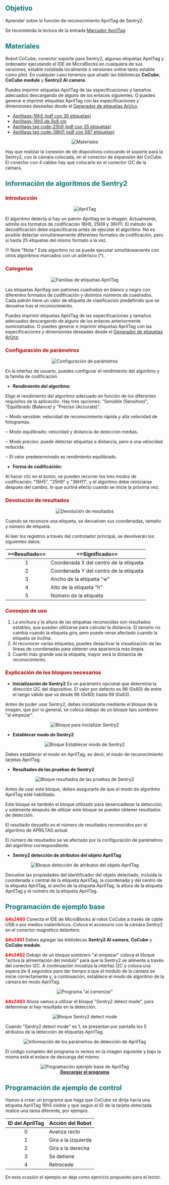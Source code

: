 ## <FONT COLOR=#007575>**Objetivo**</font>
Aprender sobre la función de reconocimiento AprilTag de Sentry2.

Se recomienda la lectura de la entrada [Marcador AprilTag](https://fgcoca.github.io/GuiasFundamentales/cocube/introCC/#marcador-apriltag)

## <FONT COLOR=#007575>**Materiales**</font>
Robot CoCube, conector soporte para Sentry2, algunas etiquetas AprilTag y ordenador ejecutando el IDE de MicroBlocks en cualquiera de sus versiones, estable instalada localmente o versiones online tanto estable como pilot. En cualquier caso tenemos que añadir las bibliotecas **CoCube**, **CoCube module** y **Sentry2 AI camera**.

Puedes imprimir etiquetas AprilTag de las especificaciones y tamaños adecuados descargando de alguno de los enlaces siguientes. O puedes generar e imprimir etiquetas AprilTag con las especificaciones y dimensiones deseadas desde el [Generador de etiquetas ArUco](https://chev.me/arucogen/).

* [Apriltags-16h5 (pdf con 30 etiquetas)](../img/aux/apriltag_16h5.pdf)
* [Apriltags-16h5 de 8x8 cm](../img/aux/AprilTag_16h5_8x8cm.pdf)
* [Apriltags tag code-25h9 (pdf con 35 etiquetas)](../img/aux/apriltag_25h9.pdf)
* [Apriltags tag code-36h11 (pdf con 587 etiquetas)](../img/aux/apriltag_36h11.pdf)

<center>

![Materiales](../img/CoCube/mat08.png)

</center>

Hay que realizar la conexión de de dispostivos colocando el soporte para la Sentry2, con la cámara colocada, en el conector de expansión del CoCube. El conector con 4 cables hay que colocarlo en el conector I2C de la cámara.

## <FONT COLOR=#007575>**Información de algoritmos de Sentry2**</font>
### <FONT COLOR=#AA0000>Introducción</font>

<center>

![AprilTag](../img/sentry2/id3_res.png)  

</center>

El algoritmo detecta si hay un patrón Apriltag en la imagen. Actualmente, admite los formatos de codificación 16H5, 25H9 y 36H11. El método de decodificación debe especificarse antes de ejecutar el algoritmo. No es posible detectar simultáneamente diferentes formatos de codificación, pero sí hasta 25 etiquetas del mismo formato a la vez.

!!! Note "Nota:"
    Este algoritmo no se puede ejecutar simultáneamente con otros algoritmos marcados con un asterisco (*).

### <FONT COLOR=#AA0000>Categorías</font>

<center>

![Familias de etiquetas AprilTag](../img/sentry2/etq_apriltag.png)  

</center>

Las etiquetas Apriltag son patrones cuadrados en blanco y negro con diferentes formatos de codificación y distintos números de cuadrados. Cada patrón tiene un valor de etiqueta de clasificación predefinido que se devuelve tras el reconocimiento.

Puedes imprimir etiquetas AprilTag de las especificaciones y tamaños adecuados descargando de alguno de los enlaces anteriormente suministrados. O puedes generar e imprimir etiquetas AprilTag con las especificaciones y dimensiones deseadas desde el [Generador de etiquetas ArUco](https://chev.me/arucogen/)

### <FONT COLOR=#AA0000>Configuración de parámetros</font>

<center>

![Configuración de parámetros](../img/sentry2/id3_param.png)  

</center>

En la interfaz de usuario, puedes configurar el rendimiento del algoritmo y la familia de codificación.

* **Rendimiento del algoritmo:**

Elige el rendimiento del algoritmo adecuado en función de los diferentes requisitos de la aplicación. Hay tres opciones: "Sensible (Sensitive)", "Equilibrado (Balance) y "Preciso (Accurate)".

&#x2012; Modo sensible: velocidad de reconocimiento rápida y alta velocidad de fotogramas.

&#x2012; Modo equilibrado: velocidad y distancia de detección medias.

&#x2012; Modo preciso: puede detectar etiquetas a distancia, pero a una velocidad reducida.

&#x2012; El valor predeterminado es rendimiento equilibrado.

* **Forma de codificación:**

Al hacer clic en el botón, se pueden recorrer los tres modos de codificación: "16H5", "25H9" y "36H11", y el algoritmo debe reiniciarse después del cambio, lo que surtirá efecto cuando se inicie la próxima vez.

### <FONT COLOR=#AA0000>Devolución de resultados</font>

<center>

![Devolución de resultados](../img/sentry2/id3_resul.png)  

</center>

Cuando se reconoce una etiqueta, se devuelven sus coordenadas, tamaño y número de etiqueta.

Al leer los registros a través del controlador principal, se devolverán los siguientes datos:

|==**Resultado**==|==**Significado**==|
|:-:|---|
|1|Coordenada X del centro de la etiqueta|
|2|Coordenada Y del centro de la etiqueta|
|3|Ancho de la etiqueta "w"|
|4|Alto de la etiqueta "h"|
|5|Número de la etiqueta|

### <FONT COLOR=#AA0000>Consejos de uso</font>
1. La anchura y la altura de las etiquetas reconocidas son resultados estables, que pueden utilizarse para calcular la distancia. El tamaño no cambia cuando la etiqueta gira, pero puede verse afectado cuando la etiqueta se inclina.
2. Al reconocer varias etiquetas, puedes desactivar la visualización de las líneas de coordenadas para obtener una apariencia más limpia.
3. Cuanto más grande sea la etiqueta, mayor será la distancia de reconocimiento.

### <FONT COLOR=#AA0000>Explicación de los bloques necesarios</font>
- **Inicialización de Sentry2**
Es un parámetro opcional que determina la dirección I2C del dispositivo. El valor por defecto es 96 (0x60) de entre el rango válido que va desde 96 (0x60) hasta 99 (0x63).

Antes de poder usar Sentry2, debes inicializarla mediante el bloque de la imagen, que por lo general, se coloca debajo de un bloque tipo sombrero "al empezar".

<center>

![Bloque para inicializar Sentry2](../img/CoCube/B_inic_sentry2.png)  

</center>

- **Establecer modo de Sentry2**

<center>

![Bloque Establecer modo de Sentry2](../img/CoCube/B_est_modo_sentry2_april.png)  

</center>

Debes establecer el modo en AprilTag, es decir, el modo de reconocimiento tarjetas AprilTag.

- **Resultados de las pruebas de Sentry2**

<center>

![Bloque resultados de las pruebas de Sentry2](../img/CoCube/B_res_pruebas_sentry2.png)  

</center>

Antes de usar este bloque, debes asegurarte de que el modo de algoritmo AprilTag esté habilitado.

Este bloque es también el bloque utilizado para desencadenar la detección, y solamente después de utilizar este bloque se pueden obtener resultados de detección.

El resultado devuelto es el número de resultados reconocidos por el algoritmo de APRILTAG actual.

El número de resultados se ve afectado por la configuración de parámetros del algoritmo correspondiente.

- **Sentry2 detección de atributos del objeto AprilTag**

<center>

![Bloque detección de atributos del objeto AprilTag](../img/CoCube/B_sentry2_apriltag_detec.png)  

</center>

Devuelve las propiedades del identificador del objeto detectado, incluida la coordenada x central de la etiqueta AprilTag, la coordenada y del centro de la etiqueta AprilTag, el ancho de la etiqueta AprilTag, la altura de la etiqueta AprilTag y el número de la etiqueta AprilTag.

## <FONT COLOR=#007575>**Programación de ejemplo base**</font>

<font color=#FF0000>**&#x2460**</font> Conecta el IDE de MicroBlocks al robot CoCube a través de cable USB o por medios inalámbricos. Coloca el accesorio con la cámara Sentry2 en el conector magnético delantero.

<font color=#FF0000>**&#x2461**</font> Debes agregar las bibliotecas **Sentry2 AI camera**, **CoCube** y **CoCube module**.

<font color=#FF0000>**&#x2462**</font> Debajo de un bloque sombrero "al empezar" coloca el bloque "activa la alimentación del módulo" para que la Sentry2 se alimente a través del conector I2C. A continuación inicializa la interfaz I2C y coloca una espera de 4 segundos para dar tiempo a que el módulo de la cámara se inicie correctamente y, a continuación, establece el modo de algoritmo de la cámara en modo AprilTag.

<center>

![Programa "al comenzar"](../img/CoCube/P_detec_april_ini.png)  

</center>

<font color=#FF0000>**&#x2463**</font> Ahora vamos a utilizar el bloque "Sentry2 detect mode", para determinar si hay resultado en la detección.

<center>

![Bloque Sentry2 detect mode](../img/CoCube/B_sentry2_detect_mode.png)  

</center>

Cuando "Sentry2 detect mode" es 1, se presentan por pantalla los 5 atributos de la detección de etiquetas AprilTag.

<center>

![Información de los parámetros de detección de AprilTag](../img/CoCube/Sentry2_detect_mode_param_april.png)  

</center>

El código completo del programa lo vemos en la imagen siguiente y bajo la misma está el enlace de descarga del mismo.

<center>

![Programación ejemplo base de AprilTag](../img/CoCube/P_ejem_base_april.png)  
**[Descargar el programa](../program/cocube/CoCube_AprilTag.ubp)**

</center>

## <FONT COLOR=#007575>**Programación de ejemplo de control**</font>
Vamos a crear un programa que haga que CoCube se dirija hacía una etiqueta AprilTag 16h5 visible y que según el ID de la tarjeta detectada realice una tarea diferente, por ejemplo:

<center>

|ID del AprilTag|Acción del Robot|
|:-:|---|
|0|Avanza recto|
|1|Gira a la izquierda|
|2|Gira a la derecha|
|3|Se detiene|
|4|Retrocede|

</center>

En esta ocasión el ejemplo se deja como ejercicio propuesto para el lector.
